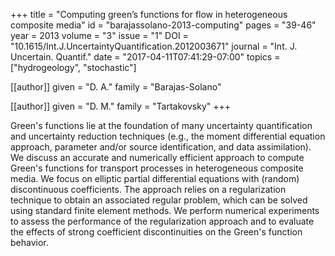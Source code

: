 +++
title   = "Computing green’s functions for flow in heterogeneous composite media"
id      = "barajassolano-2013-computing"
pages   = "39-46"
year    = 2013
volume  = "3"
issue   = "1"
DOI     = "10.1615/Int.J.UncertaintyQuantification.2012003671"
journal = "Int. J. Uncertain. Quantif."
date    = "2017-04-11T07:41:29-07:00"
topics  = ["hydrogeology", "stochastic"]

[[author]]
	given = "D. A."
	family = "Barajas-Solano"

[[author]]
	given = "D. M."
	family = "Tartakovsky"
+++

Green's functions lie at the foundation of many uncertainty quantification and uncertainty reduction techniques (e.g., the moment differential equation approach, parameter and/or source identification, and data assimilation).  We discuss an accurate and numerically efficient approach to compute Green's functions for transport processes in heterogeneous composite media.  We focus on elliptic partial differential equations with (random) discontinuous coefficients.  The approach relies on a regularization technique to obtain an associated regular problem, which can be solved using standard finite element methods.  We perform numerical experiments to assess the performance of the regularization approach and to evaluate the effects of strong coefficient discontinuities on the Green's function behavior.
